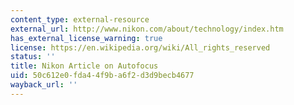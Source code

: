 ```yaml
---
content_type: external-resource
external_url: http://www.nikon.com/about/technology/index.htm
has_external_license_warning: true
license: https://en.wikipedia.org/wiki/All_rights_reserved
status: ''
title: Nikon Article on Autofocus
uid: 50c612e0-fda4-4f9b-a6f2-d3d9becb4677
wayback_url: ''
---
```

